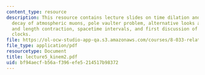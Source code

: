```yaml
---
content_type: resource
description: This resource contains lecture slides on time dilation and length contraction,
  decay of atmospheric muons, pole vaulter problem, alternative looks at time dilation
  and length contraction, spacetime intervals, and first discussion of accelerated
  clocks.
file: https://ol-ocw-studio-app-qa.s3.amazonaws.com/courses/8-033-relativity-fall-2006/bf94aecfb56af396efe5214517b98372_lecture5_kinem2.pdf
file_type: application/pdf
resourcetype: Document
title: lecture5_kinem2.pdf
uid: bf94aecf-b56a-f396-efe5-214517b98372
---
```

